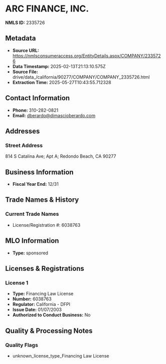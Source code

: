 # ARC FINANCE, INC.

**NMLS ID:** 2335726

## Metadata
- **Source URL:** https://nmlsconsumeraccess.org/EntityDetails.aspx/COMPANY/2335726
- **Data Timestamp:** 2025-02-13T21:13:10.575Z
- **Source File:** drive/data_/california/90277/COMPANY/COMPANY_2335726.html
- **Extraction Time:** 2025-05-27T10:43:55.712328

## Contact Information
- **Phone:** 310-282-0821
- **Email:** dberardo@dimascioberardo.com

## Addresses
### Street Address
814 S Catalina Ave; Apt A; Redondo Beach, CA 90277

## Business Information
- **Fiscal Year End:** 12/31

## Trade Names & History
### Current Trade Names
- License/Registration #: 6038763

## MLO Information
- **Type:** sponsored

## Licenses & Registrations

### License 1
- **Type:** Financing Law License
- **Number:** 6038763
- **Regulator:** California - DFPI
- **Issue Date:** 01/07/2003
- **Authorized to Conduct Business:** No

## Quality & Processing Notes
### Quality Flags
- unknown_license_type_Financing Law License
